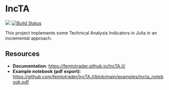 # IncTA

[![][docs-dev-img]][docs-dev-url]
[![Build Status](https://github.com/femtotrader/IncTA.jl/actions/workflows/CI.yml/badge.svg?branch=master)](https://github.com/femtotrader/IncTA.jl/actions/workflows/CI.yml?query=branch%3Amaster)

This project implements some Technical Analysis Indicators in Julia in an incremental approach.

## Resources
- **Documentation**: https://femtotrader.github.io/IncTA.jl/
- **Example notebook (pdf export)**: https://github.com/femtotrader/IncTA.jl/blob/main/examples/incta_notebook.pdf

[docs-dev-img]: https://img.shields.io/badge/docs-dev-blue.svg
[docs-dev-url]: https://femtotrader.github.io/IncTA.jl/dev/

